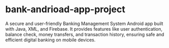 # bank-andrioad-app-project
A secure and user-friendly Banking Management System Android app built with Java, XML, and Firebase. It provides features like user authentication, balance check, money transfers, and transaction history, ensuring safe and efficient digital banking on mobile devices.
